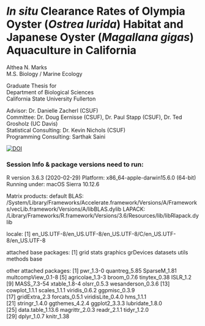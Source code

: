 # *In situ* Clearance Rates of Olympia Oyster (*Ostrea lurida*) Habitat and Japanese Oyster (*Magallana gigas*) Aquaculture in California

Althea N. Marks  
M.S. Biology / Marine Ecology

Graduate Thesis for  
Department of Biological Sciences  
California State University Fullerton

Advisor: Dr. Danielle Zacherl (CSUF)  
Committee: Dr. Doug Eernisse (CSUF), Dr. Paul Stapp (CSUF), Dr. Ted Grosholz (UC Davis)  
Statistical Consulting: Dr. Kevin Nichols (CSUF)  
Programming Consulting: Sarthak Saini 


[![DOI](https://zenodo.org/badge/211166776.svg)](https://zenodo.org/badge/latestdoi/211166776)

### Session Info & package versions need to run:

R version 3.6.3 (2020-02-29)
Platform: x86_64-apple-darwin15.6.0 (64-bit)
Running under: macOS Sierra 10.12.6

Matrix products: default
BLAS:   /System/Library/Frameworks/Accelerate.framework/Versions/A/Frameworks/vecLib.framework/Versions/A/libBLAS.dylib
LAPACK: /Library/Frameworks/R.framework/Versions/3.6/Resources/lib/libRlapack.dylib

locale:
[1] en_US.UTF-8/en_US.UTF-8/en_US.UTF-8/C/en_US.UTF-8/en_US.UTF-8

attached base packages:
[1] grid      stats     graphics  grDevices datasets  utils     methods   base     

other attached packages:
 [1] pwr_1.3-0          quantreg_5.85      SparseM_1.81       multcompView_0.1-8
 [5] agricolae_1.3-3    broom_0.7.6        tinytex_0.38       ISLR_1.2          
 [9] MASS_7.3-54        xtable_1.8-4       olsrr_0.5.3        wesanderson_0.3.6 
[13] cowplot_1.1.1      scales_1.1.1       viridis_0.6.2      ggpmisc_0.3.9     
[17] gridExtra_2.3      forcats_0.5.1      viridisLite_0.4.0  hms_1.1.1         
[21] stringr_1.4.0      ggthemes_4.2.4     ggplot2_3.3.3      lubridate_1.8.0   
[25] data.table_1.13.6  magrittr_2.0.3     readr_2.1.1        tidyr_1.2.0       
[29] dplyr_1.0.7        knitr_1.38        




